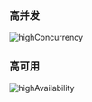 ## `高并发`

![highConcurrency](/images/highConcurrency.png)

## `高可用`

![highAvailability](/images/highAvailability.png)